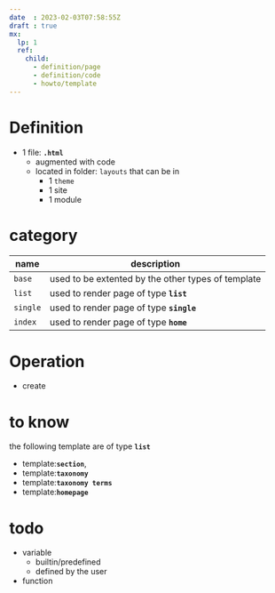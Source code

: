 ```yaml
---
date  : 2023-02-03T07:58:55Z
draft : true
mx:  
  lp: 1
  ref:  
    child:
      - definition/page
      - definition/code
      - howto/template
---
```



# Definition
- 1  file:  **`.html`**
  - augmented with code
  - located in folder: `layouts`  that can be in 
    - 1  `theme`
    - 1 site
    - 1 module

# category
|name|description|
|-|-|
|`base`|used to be extented by the other types of template
|`list`|used to render page of type   **`list`**
|`single`|used to render page of type   **`single`**
|`index`|used to render page of type   **`home`**

# Operation
- create
# to know
the following template are of type **`list`**
- template:**`section`**, 
- template:**`taxonomy`**
- template:**`taxonomy terms`**
- template:**`homepage`**
# todo
- variable
  - builtin/predefined
  - defined by the user
- function

